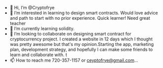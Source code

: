 - 👋 Hi, I’m @Cryptofrye
- 👀 I’m interested in learning to design smart contracts. Would love advice and path to start with no prior experience. Quick learner! Need great teacher
- 🌱 I’m currently learning solidity.
- 💞️ I’m looking to collaborate on designing smart contract for cryptocurrency project. I created a website in 12 days which I thought was pretty awesome but that's my opinion.Starting the app, marketing plan, development strategy, and hopefully I can make some friends to learn and collaborate with. t
- 📫 How to reach me 720-357-1157 or ceyptofrye@gmail.com...

<!---
Cryptofrye/Cryptofrye is a ✨ special ✨ repository because its `README.md` (this file) appears on your GitHub profile.
You can click the Preview link to take a look at your changes.
--->

